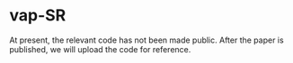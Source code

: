 # vap-SR
At present, the relevant code has not been made public. After the paper is published, we will upload the code for reference.
